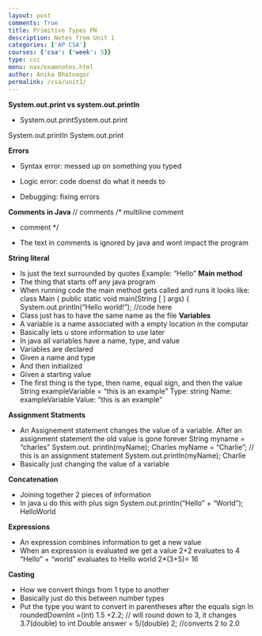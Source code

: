 ```yaml
---
layout: post
comments: True
title: Primitive Types PN  
description: Notes from Unit 1 
categories: ['AP CSA']
courses: {'csa': {'week': 5}}
type: ccc
menu: nav/examnotes.html
author: Anika Bhatnagar
permalink: /csa/unit1/
---
```

**System.out.print vs system.out.println** 

- System.out.printSystem.out.print 

System.out.println 
System.out.print  

**Errors**

- Syntax error: messed up on something you typed 

- Logic error: code doenst do what it needs to 

- Debugging: fixing errors 

**Comments in Java** 
// comments 
/* multiline comment 
* comment 
*/

- The text in comments is ignored by java and wont impact the program 

**String literal**
- Is just the text surrounded by quotes 
Example: 
“Hello” 
**Main method** 
- The thing that starts off any java program 
- When running code the main method gets called and runs it looks like: 
class Main {
	public static void main(String [ ] args) {
System.out.println(“Hello world!”); 
//code here  
- Class just has to have the same name as the file
**Variables**
- A variable is a name associated with a empty location in the computar 
- Basically lets u store information to use later 
- In java all variables have a name, type, and value 
- Variables are declared 
- Given a name and type 
- And then initialized 
- Given a starting value 
- The first thing is the type, then name, equal sign, and then the value
String exampleVariable = “this is an example” 
Type: string
Name: exampleVariable
Value: ”this is an example” 

**Assignment Statments** 
- An Assignement statement changes the value of a variable. After an assignment statement the old value is gone forever 
String myname = “charles” 
System.out. println(myName); 
Charles 
myName = “Charlie”; // this is an assignment statement 
System.out.println(myName);
Charlie 
- Basically just changing the value of a variable 

**Concatenation** 
- Joining together 2 pieces of information 
- In java u do this with plus sign 
System.out.println(“Hello” + “World”); 
HelloWorld 

**Expressions** 
- An expression combines information to get a new value 
- When an expression is evaluated we get a value 
2+2 evaluates to 4 
“Hello” + “world” evaluates to Hello world 
2*(3+5)= 16 

**Casting**
- How we convert things from 1 type to another 
- Basically just do this between number types 
- Put the type you want to convert in parentheses after the equals sign
In roundedDownInt =(int) 1.5 +2.2; // will round down to 3, it changes 3.7(double) to int 
Double answer = 5/(double) 2; //converts 2 to 2.0 